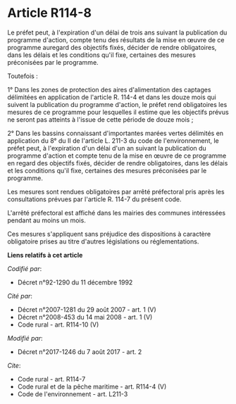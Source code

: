 # Article R114-8

Le préfet peut, à l'expiration d'un délai de trois ans suivant la publication du programme d'action, compte tenu des
résultats de la mise en œuvre de ce programme auregard des objectifs fixés, décider de rendre obligatoires, dans les délais
et les conditions qu'il fixe, certaines des mesures préconisées par le programme.

Toutefois :

1° Dans les zones de protection des aires d'alimentation des captages délimitées en application de l'article R. 114-4 et dans
les douze mois qui suivent la publication du programme d'action, le préfet rend obligatoires les mesures de ce programme pour
lesquelles il estime que les objectifs prévus ne seront pas atteints à l'issue de cette période de douze mois ;

2° Dans les bassins connaissant d'importantes marées vertes délimités en application du 8° du II de l'article L. 211-3 du
code de l'environnement, le préfet peut, à l'expiration d'un délai d'un an suivant la publication du programme d'action et
compte tenu de la mise en œuvre de ce programme en regard des objectifs fixés, décider de rendre obligatoires, dans les
délais et les conditions qu'il fixe, certaines des mesures préconisées par le programme.

Les mesures sont rendues obligatoires par arrêté préfectoral pris après les consultations prévues par l'article R. 114-7 du
présent code.

L'arrêté préfectoral est affiché dans les mairies des communes intéressées pendant au moins un mois.

Ces mesures s'appliquent sans préjudice des dispositions à caractère obligatoire prises au titre d'autres législations ou
réglementations.

**Liens relatifs à cet article**

_Codifié par_:

  - Décret n°92-1290 du 11 décembre 1992

_Cité par_:

  - Décret n°2007-1281 du 29 août 2007 - art. 1 (V)
  - Décret n°2008-453 du 14 mai 2008 - art. 1 (V)
  - Code rural - art. R114-10 (V)

_Modifié par_:

  - Décret n°2017-1246 du 7 août 2017 - art. 2

_Cite_:

  - Code rural - art. R114-7
  - Code rural et de la pêche maritime - art. R114-4 (V)
  - Code de l'environnement - art. L211-3
